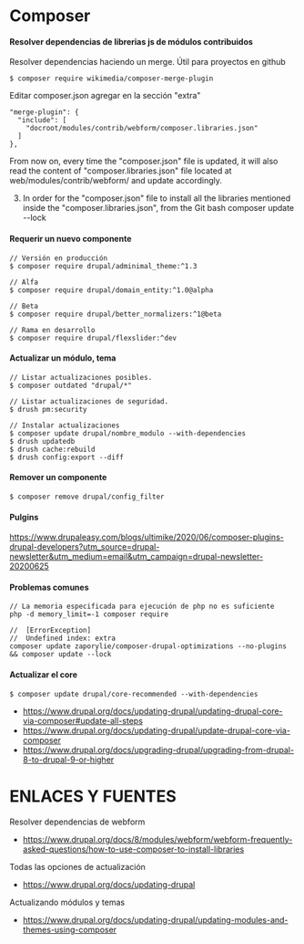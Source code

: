 Composer
========

#### Resolver dependencias de librerias js de módulos contribuidos

Resolver dependencias haciendo un merge. Útil para proyectos en github
```
$ composer require wikimedia/composer-merge-plugin
```

Editar composer.json agregar  en la sección "extra"
```
"merge-plugin": {
  "include": [
    "docroot/modules/contrib/webform/composer.libraries.json"
  ]
},
```

From now on, every time the "composer.json" file is updated, it will also read the content of "composer.libraries.json" file located at web/modules/contrib/webform/ and update accordingly.

3) In order for the "composer.json" file to install all the libraries mentioned inside the "composer.libraries.json", from the Git bash composer update --lock


#### Requerir un nuevo componente

```
// Versión en producción
$ composer require drupal/adminimal_theme:^1.3

// Alfa
$ composer require drupal/domain_entity:^1.0@alpha

// Beta
$ composer require drupal/better_normalizers:^1@beta

// Rama en desarrollo
$ composer require drupal/flexslider:^dev

```

#### Actualizar un módulo, tema

```
// Listar actualizaciones posibles.
$ composer outdated "drupal/*"

// Listar actualizaciones de seguridad.
$ drush pm:security

// Instalar actualizaciones
$ composer update drupal/nombre_modulo --with-dependencies
$ drush updatedb
$ drush cache:rebuild
$ drush config:export --diff
```

#### Remover un componente

```
$ composer remove drupal/config_filter
```

#### Pulgins
https://www.drupaleasy.com/blogs/ultimike/2020/06/composer-plugins-drupal-developers?utm_source=drupal-newsletter&utm_medium=email&utm_campaign=drupal-newsletter-20200625


#### Problemas comunes
```
// La memoria especificada para ejecución de php no es suficiente
php -d memory_limit=-1 composer require 
```

```
//  [ErrorException]
//  Undefined index: extra 
composer update zaporylie/composer-drupal-optimizations --no-plugins && composer update --lock
```

#### Actualizar el core
```
$ composer update drupal/core-recommended --with-dependencies
```
- https://www.drupal.org/docs/updating-drupal/updating-drupal-core-via-composer#update-all-steps
- https://www.drupal.org/docs/updating-drupal/update-drupal-core-via-composer
- https://www.drupal.org/docs/upgrading-drupal/upgrading-from-drupal-8-to-drupal-9-or-higher


ENLACES Y FUENTES
=================
Resolver dependencias de webform
- https://www.drupal.org/docs/8/modules/webform/webform-frequently-asked-questions/how-to-use-composer-to-install-libraries

Todas las opciones de actualización
- https://www.drupal.org/docs/updating-drupal

Actualizando módulos y temas
- https://www.drupal.org/docs/updating-drupal/updating-modules-and-themes-using-composer
